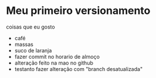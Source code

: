 # Meu primeiro versionamento

coisas que eu gosto 
- café
- massas
- suco de laranja
- fazer commit no horario de almoço
- alteração feito na mao no github
- testanto fazer alteração com "branch desatualizada"

